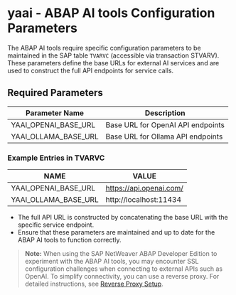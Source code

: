 # yaai - ABAP AI tools Configuration Parameters

The ABAP AI tools require specific configuration parameters to be maintained in the SAP table `TVARVC` (accessible via transaction STVARV). These parameters define the base URLs for external AI services and are used to construct the full API endpoints for service calls.

## Required Parameters

| Parameter Name           | Description                                 |
|-------------------------|---------------------------------------------|
| YAAI_OPENAI_BASE_URL    | Base URL for OpenAI API endpoints           |
| YAAI_OLLAMA_BASE_URL    | Base URL for Ollama API endpoints           |

### Example Entries in TVARVC

| NAME                   | VALUE                                 |
|------------------------|---------------------------------------|
| YAAI_OPENAI_BASE_URL   | https://api.openai.com/               |
| YAAI_OLLAMA_BASE_URL   | http://localhost:11434                |

- The full API URL is constructed by concatenating the base URL with the specific service endpoint.
- Ensure that these parameters are maintained and up to date for the ABAP AI tools to function correctly.

> **Note:** When using the SAP NetWeaver ABAP Developer Edition to experiment with the ABAP AI tools, you may encounter SSL configuration challenges when connecting to external APIs such as OpenAI. To simplify connectivity, you can use a reverse proxy. For detailed instructions, see [Reverse Proxy Setup](reverse_proxy.md).